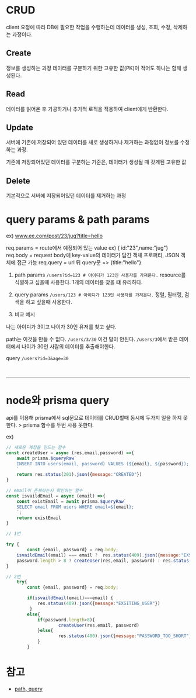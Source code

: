 # CRUD

client 요청에 따라 DB에 필요한 작업을 수행하는데 데이터를 생성, 조회, 수정, 삭제하는 과정이다.

## Create

정보를 생성하는 과정
데이터를 구분하기 위한 고유한 값(PK)이 적어도 하나는 함께 생성된다.

## Read

데이터를 읽어온 후 가공하거나 추가적 로직을 적용하여 client에게 반환한다.

## Update

서버에 기존에 저장되어 있던 데이터를 새로 생성하거나 제거하는 과정없이 정보를 수정하는 과정.

기존에 저장되어있던 데이터를 구분하는 기준은, 데이터가 생성될 때 갖게된 고유한 값

## Delete

기본적으로 서버에 저장되어있던 데이터를 제거하는 과정

# query params & path params

ex) www.ee.com/post/23/jug?title=hello

req.params = route에서 예정되어 있는 value ex) { id:"23",name:"jug"}
req.body = request body에 key-value의 데이터가 담긴 객체 프로퍼티, JSON 객체에 접근 가능
req.query = url 뒤 query문 => {title:"hello"}

1. path params
   `/users?id=123 # 아이디가 123인 사용자를 가져온다.`
   resource를 식별하고 싶을때 사용한다.
   1개의 데이터를 찾을 떄 유리하다.

2. query params
   `/users/123 # 아이디가 123인 사용자를 가져온다.`
   정렬, 필터링, 검색을 하고 싶을때 사용한다.

3. 비교 예시

나는 아이디가 3이고 나이가 30인 유저를 찾고 싶다.

path는 이것을 만들 수 없다.
`/users/3/30` 이건 말이 안된다. `/users/3`에서 받은 데이터에서 나이가 30인 사람의 데이터를 추출해야한다.

query
`/users?id=3&age=30`

<br>
<hr>

# node와 prisma query

api를 이용해 prisma에서 sql문으로 데이터를 CRUD할때 동시에 두가지 일을 하지 못한다. > prisma 함수를 두번 사용 못한다.

ex)

```javascript
// 새로운 계정을 만드는 함수
const createUser = async (res,email,password) =>{
    await prisma.$queryRaw`
    INSERT INTO users(email, password) VALUES (${email}, ${password});
    `
    return res.status(201).json({message:"CREATED"})
}

// email이 존재하는지 확인하는 함수
const isvaildEmail = async (email) =>{
    const existEmail = await prisma.$queryRaw`
    SELECT email FROM users WHERE email=${email};
    `;
    return existEmail
}

// 1번

try {
        const {email, password} = req.body;
    isvaildEmail(email) === email ?  res.status(409).json({message:"EXSITING_USER"}) :  createUser(res,email, password);
    password.length > 8 ? createUser(res,email, password) : res.status(400).json({message:"PASSWORD_TOO_SHORT"})
}

// 2번
    try{
        const {email, password} = req.body;

        if(isvaildEmail(email)===email) {
            res.status(409).json({message:"EXSITING_USER"})
         }
        else{
            if(password.length>8){
                    createUser(res,email, password)
            }else{
                    res.status(400).json({message:"PASSWORD_TOO_SHORT"})
            }
        }
```

# 참고

- [path, query](https://velog.io/@haileeyu21/Session-RESTful-API-%EB%9E%80-Path-parameters-Query-string)
